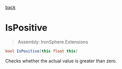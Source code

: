 ﻿

[back](/IronSphere.Extensions/types/FloatExtension)

# IsPositive

> Assembly: IronSphere.Extensions

```csharp
bool IsPositive(this float this)
```

Checks whether the actual value is greater than zero.

 